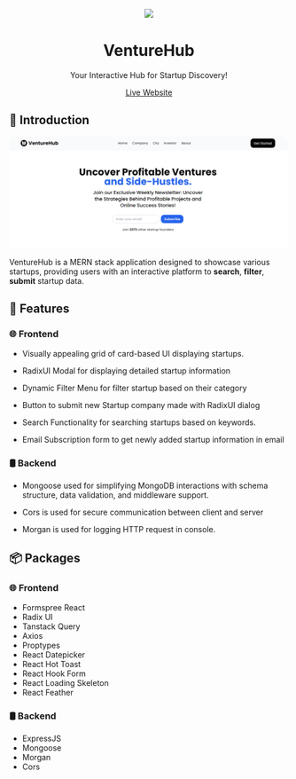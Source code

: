 <div align="center">

![](./client/public/favicon.ico)

# VentureHub

Your Interactive Hub for Startup Discovery!

[Live Website](https://venturehub-react.vercel.app)

</div>

## 👋 Introduction

![](./venturehub-preview.png)

VentureHub is a MERN stack application designed to showcase various startups, providing users with an interactive
platform to **search**, **filter**, **submit** startup data. 

## 🌟 Features

### 🌐 Frontend

- Visually appealing grid of card-based UI displaying startups.

- RadixUI Modal for displaying detailed startup information

- Dynamic Filter Menu for filter startup based on their category

- Button to submit new Startup company made with RadixUI dialog

- Search Functionality for searching startups based on keywords.

- Email Subscription form to get newly added startup information in email

### 🛢️ Backend

- Mongoose used for simplifying MongoDB interactions with schema structure, data validation, and middleware support.

- Cors is used for secure communication between client and server

- Morgan is used for logging HTTP request in console.

## 📦 Packages

### 🌐 Frontend

- Formspree React
- Radix UI
- Tanstack Query
- Axios
- Proptypes
- React Datepicker
- React Hot Toast
- React Hook Form
- React Loading Skeleton
- React Feather

### 🛢️ Backend

- ExpressJS
- Mongoose
- Morgan
- Cors

